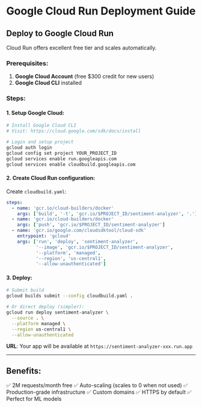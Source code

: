 # Google Cloud Run Deployment Guide

## Deploy to Google Cloud Run

Cloud Run offers excellent free tier and scales automatically.

### Prerequisites:
1. **Google Cloud Account** (free $300 credit for new users)
2. **Google Cloud CLI** installed

### Steps:

#### 1. Setup Google Cloud:
```bash
# Install Google Cloud CLI
# Visit: https://cloud.google.com/sdk/docs/install

# Login and setup project
gcloud auth login
gcloud config set project YOUR_PROJECT_ID
gcloud services enable run.googleapis.com
gcloud services enable cloudbuild.googleapis.com
```

#### 2. Create Cloud Run configuration:
Create `cloudbuild.yaml`:
```yaml
steps:
  - name: 'gcr.io/cloud-builders/docker'
    args: ['build', '-t', 'gcr.io/$PROJECT_ID/sentiment-analyzer', '.']
  - name: 'gcr.io/cloud-builders/docker'
    args: ['push', 'gcr.io/$PROJECT_ID/sentiment-analyzer']
  - name: 'gcr.io/google.com/cloudsdktool/cloud-sdk'
    entrypoint: 'gcloud'
    args: ['run', 'deploy', 'sentiment-analyzer', 
           '--image', 'gcr.io/$PROJECT_ID/sentiment-analyzer',
           '--platform', 'managed',
           '--region', 'us-central1',
           '--allow-unauthenticated']
```

#### 3. Deploy:
```bash
# Submit build
gcloud builds submit --config cloudbuild.yaml .

# Or direct deploy (simpler):
gcloud run deploy sentiment-analyzer \
  --source . \
  --platform managed \
  --region us-central1 \
  --allow-unauthenticated
```

**URL**: Your app will be available at `https://sentiment-analyzer-xxx.run.app`

---

## Benefits:
✅ 2M requests/month free
✅ Auto-scaling (scales to 0 when not used)
✅ Production-grade infrastructure
✅ Custom domains
✅ HTTPS by default
✅ Perfect for ML models
